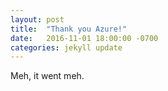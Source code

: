 ```yaml
---
layout: post
title:  "Thank you Azure!"
date:   2016-11-01 18:00:00 -0700
categories: jekyll update
---
```

Meh, it went meh.
